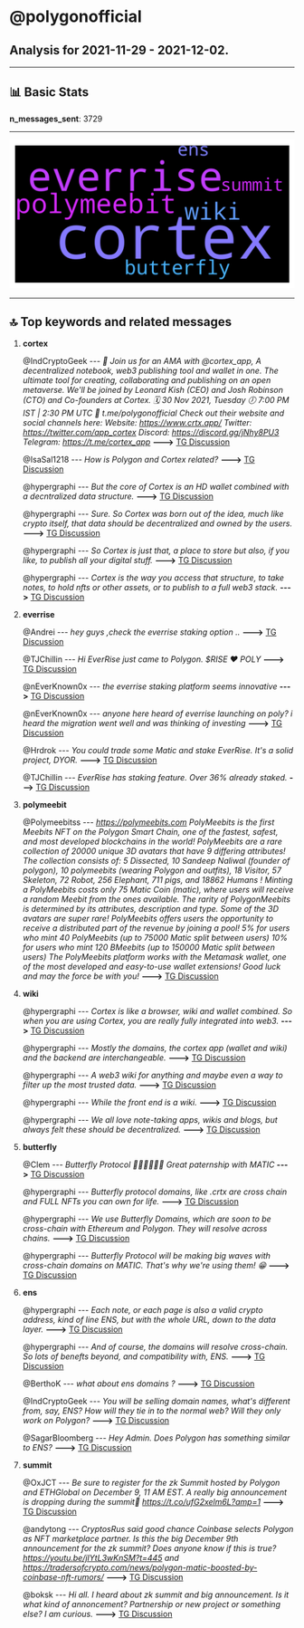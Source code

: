 # **@polygonofficial**
 ## Analysis for **2021-11-29** - **2021-12-02**.

---

## 📊 **Basic Stats**

**n_messages_sent**: 3729

---
![wordcloud](polygonofficial_3Days_worcloud.png)

---


## 🔝 **Top keywords and related messages**

1. **cortex**

    @IndCryptoGeek --- *📢 Join us for an AMA with @cortex_app, A decentralized notebook, web3 publishing tool and wallet in one. The ultimate tool for creating, collaborating and publishing on an open metaverse.   We'll be joined by Leonard Kish (CEO) and Josh Robinson (CTO) and Co-founders at Cortex.  🗓 30 Nov 2021, Tuesday 🕖  7:00 PM IST | 2:30 PM UTC 📍 t.me/polygonofficial  Check out their website and social channels here:  Website: https://www.crtx.app/ Twitter: https://twitter.com/app_cortex Discord: https://discord.gg/jNhy8PU3 Telegram: https://t.me/cortex_app* **--->** [TG Discussion](https://t.me/polygonofficial/901963)

    @IsaSal1218 --- *How is Polygon and Cortex related?* **--->** [TG Discussion](https://t.me/polygonofficial/902189)

    @hypergraphi --- *But the core of Cortex is an HD wallet combined with a decntralized data structure.* **--->** [TG Discussion](https://t.me/polygonofficial/902064)

    @hypergraphi --- *Sure. So Cortex was born out of the idea, much like crypto itself, that data should be decentralized and owned by the users.* **--->** [TG Discussion](https://t.me/polygonofficial/901984)

    @hypergraphi --- *So Cortex is just that, a place to store but also, if you like, to publish all your digital stuff.* **--->** [TG Discussion](https://t.me/polygonofficial/901992)

    @hypergraphi --- *Cortex is the way you access that structure, to take notes, to hold nfts or other assets, or to publish to a full web3 stack.* **--->** [TG Discussion](https://t.me/polygonofficial/901998)

2. **everrise**

    @Andrei --- *hey guys ,check the everrise staking option ..* **--->** [TG Discussion](https://t.me/polygonofficial/903761)

    @TJChillin --- *Hi EverRise just came to Polygon. $RISE ❤️ POLY* **--->** [TG Discussion](https://t.me/polygonofficial/903787)

    @nEverKnown0x --- *the everrise staking platform seems innovative* **--->** [TG Discussion](https://t.me/polygonofficial/903897)

    @nEverKnown0x --- *anyone here heard of everrise launching on poly? i heard the migration went well and was thinking of investing* **--->** [TG Discussion](https://t.me/polygonofficial/903746)

    @Hrdrok --- *You could trade some Matic and stake EverRise. It's a solid project, DYOR.* **--->** [TG Discussion](https://t.me/polygonofficial/904343)

    @TJChillin --- *EverRise has staking feature. Over 36% already staked.* **--->** [TG Discussion](https://t.me/polygonofficial/903794)

3. **polymeebit**

    @Polymeebitss --- *https://polymeebits.com  PolyMeebits is the first Meebits NFT on the Polygon Smart Chain, one of the fastest, safest, and most developed blockchains in the world!     PolyMeebits are a rare collection of 20000 unique 3D avatars that have 9 differing attributes!   The collection consists of: 5 Dissected, 10 Sandeep Naliwal (founder of polygon), 10 polymeebits (wearing Polygon and  outfits), 18 Visitor, 57 Skeleton, 72 Robot, 256 Elephant, 711 pigs, and 18862 Humans !   Minting a PolyMeebits costs only 75 Matic Coin (matic), where users will receive a random Meebit from the ones available.   The rarity of PolygonMeebits is determined by its attributes, description and type. Some of the 3D avatars are super rare!   PolyMeebits offers users the opportunity to receive a distributed part of the revenue by joining a pool!  5% for users who mint 40 PolyMeebits (up to 75000 Matic split between users) 10% for users who mint 120 BMeebits (up to 150000 Matic split between users)  The PolyMeebits platform works with the Metamask wallet, one of the most developed and easy-to-use wallet extensions!   Good luck and may the force be with you!* **--->** [TG Discussion](https://t.me/polygonofficial/903774)

4. **wiki**

    @hypergraphi --- *Cortex is like a browser, wiki and wallet combined. So when you are using Cortex, you are really fully integrated into web3.* **--->** [TG Discussion](https://t.me/polygonofficial/902002)

    @hypergraphi --- *Mostly the domains, the cortex app (wallet and wiki) and the backend are interchangeable.* **--->** [TG Discussion](https://t.me/polygonofficial/902072)

    @hypergraphi --- *A web3 wiki for anything and maybe even a way to filter up the most trusted data.* **--->** [TG Discussion](https://t.me/polygonofficial/902078)

    @hypergraphi --- *While the front end is a wiki.* **--->** [TG Discussion](https://t.me/polygonofficial/902065)

    @hypergraphi --- *We all love note-taking apps, wikis and blogs, but always felt these should be decentralized.* **--->** [TG Discussion](https://t.me/polygonofficial/901988)

5. **butterfly**

    @Clem --- *Butterfly Protocol 👀👀👀💥💥💥 Great paternship with MATIC* **--->** [TG Discussion](https://t.me/polygonofficial/902123)

    @hypergraphi --- *Butterfly protocol domains, like .crtx are cross chain and FULL NFTs you can own for life.* **--->** [TG Discussion](https://t.me/polygonofficial/902241)

    @hypergraphi --- *We use Butterfly Domains, which are soon to be cross-chain with Ethereum and Polygon. They will resolve across chains.* **--->** [TG Discussion](https://t.me/polygonofficial/902020)

    @hypergraphi --- *Butterfly Protocol will be making big waves with cross-chain domains on MATIC. That's why we're using them! 😁* **--->** [TG Discussion](https://t.me/polygonofficial/902126)

6. **ens**

    @hypergraphi --- *Each note, or each page is also a valid crypto address, kind of line ENS, but with the whole URL, down to the data layer.* **--->** [TG Discussion](https://t.me/polygonofficial/901995)

    @hypergraphi --- *And of course, the domains will resolve cross-chain. So lots of benefts beyond,  and compatibility with, ENS.* **--->** [TG Discussion](https://t.me/polygonofficial/902039)

    @BerthoK --- *what about ens domains ?* **--->** [TG Discussion](https://t.me/polygonofficial/902206)

    @IndCryptoGeek --- *You will be selling domain names, what's different from, say, ENS? How will they tie in to the normal web? Will they only work on Polygon?* **--->** [TG Discussion](https://t.me/polygonofficial/902030)

    @SagarBloomberg --- *Hey Admin. Does Polygon has something similar to ENS?* **--->** [TG Discussion](https://t.me/polygonofficial/896631)

7. **summit**

    @OxJCT --- *Be sure to register for the zk Summit hosted by Polygon and ETHGlobal on December 9, 11 AM EST. A really big announcement is dropping during the summit👀  https://t.co/ufG2xelm6L?amp=1* **--->** [TG Discussion](https://t.me/polygonofficial/902884)

    @andytong --- *CryptosRus said good chance Coinbase selects Polygon as NFT marketplace partner. Is this the big December 9th announcement for the zk summit? Does anyone know if this is true? https://youtu.be/jIYtL3wKnSM?t=445 and https://tradersofcrypto.com/news/polygon-matic-boosted-by-coinbase-nft-rumors/* **--->** [TG Discussion](https://t.me/polygonofficial/903888)

    @boksk --- *Hi all. I heard about zk summit and big announcement.  Is it what kind of annoncement? Partnership or new project or something else? I am curious.* **--->** [TG Discussion](https://t.me/polygonofficial/903812)

